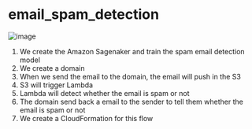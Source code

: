 # email_spam_detection
  
![image](https://github.com/ericleee0119/email_spam_detection/blob/main/img/1.PNG)  
  
  
1. We create the Amazon Sagenaker and train the spam email detection model  
2. We create a domain
3. When we send the email to the domain, the email will push in the S3
4. S3 will trigger Lambda
5. Lambda will detect whether the email is spam or not
6. The domain send back a email to the sender to tell them whether the email is spam or not
7. We create a CloudFormation for this flow
 
